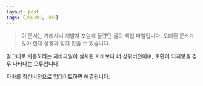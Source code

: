 ```yaml
---
layout: post
tags: [가리사니, 기타]
---
```


> 이 문서는 가리사니 개발자 포럼에 올렸던 글의 백업 파일입니다.
오래된 문서가 많아 현재 상황과 맞지 않을 수 있습니다.


말그대로 사용하려는 자바파일이 설치된 자바보다 더 상위버전이며, 호환이 되지앟을 경우 나타나는 오류입니다.

자바를 최신버전으로 업데이트하면 해결됩니다.